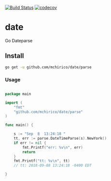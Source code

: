 [![Build Status](https://travis-ci.org/mchirico/date.svg?branch=develop)](https://travis-ci.org/mchirico/date)
[![codecov](https://codecov.io/gh/mchirico/date/branch/develop/graph/badge.svg)](https://codecov.io/gh/mchirico/date)

# date
Go Dateparse


## Install

```bash
go get -u github.com/mchirico/date/parse

```


### Usage

```go

package main

import (
	"fmt"
	"github.com/mchirico/date/parse"
)

func main() {

	s := "Sep  8  13:24:18 "
	tt, err := parse.DateTimeParse(s).NewYork()
	if err != nil {
		fmt.Printf("err: %v\n", err)
		return
	}
	fmt.Printf("tt: %v\n", tt)
	// tt: 2018-09-08 13:24:18 -0400 EDT

}

```
